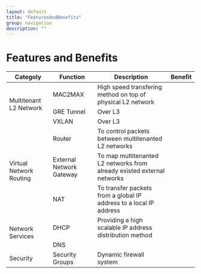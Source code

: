 ```yaml
---
layout: default
title: "FeaturesAndBenefits"
group: navigation
description: ""
---
```


# Features and Benefits

<table>
<thead>
<tr><th>Categoly</th><th>Function</th><th>Description</th><th>Benefit</th></tr>
</thead>
<tbody>

<tr><td rowspan="3">Multitenant L2 Network</td>
    <td>MAC2MAX</td><td>High speed transfering method on top of physical L2 network</td><td></td></tr>
<tr><td>GRE Tunnel</td><td>Over L3</td><td></td></tr>
<tr><td>VXLAN</td><td>Over L3</td><td></td></tr>

<tr><td rowspan="3">Virtual Network Routing</td>
    <td>Router</td><td>To control packets between multitenanted L2 networks</td><td></td></tr>
<tr><td>External Network Gateway</td><td>To map multitenanted L2 networks from already existed external networks</td><td></td></tr>
<tr><td>NAT</td><td>To transfer packets from a global IP address to a local IP address</td><td></td></tr>

<tr><td rowspan="2">Network Services</td>
    <td>DHCP</td><td>Providing a high scalable IP address distribution method</td><td></td></tr>
<tr><td>DNS</td><td></td><td></td></tr>

<tr><td rowspan="1">Security</td>
    <td>Security Groups</td><td>Dynamic firewall system</td><td></td></tr>

</tbody>
</table>
